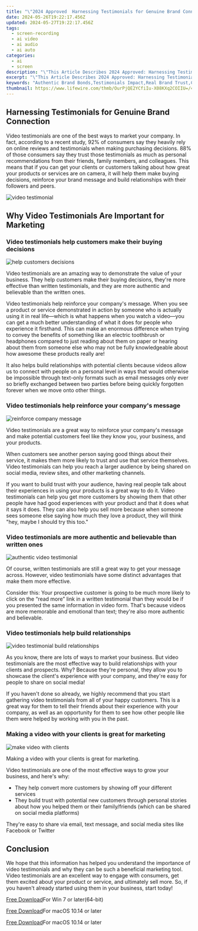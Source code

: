 ```yaml
---
title: "\"2024 Approved  Harnessing Testimonials for Genuine Brand Connection\""
date: 2024-05-26T19:22:17.456Z
updated: 2024-05-27T19:22:17.456Z
tags: 
  - screen-recording
  - ai video
  - ai audio
  - ai auto
categories: 
  - ai
  - screen
description: "\"This Article Describes 2024 Approved: Harnessing Testimonials for Genuine Brand Connection\""
excerpt: "\"This Article Describes 2024 Approved: Harnessing Testimonials for Genuine Brand Connection\""
keywords: "Authentic Brand Bonds,Testimonials Impact,Real Brand Trust,Customer Endorsements,True Brand Loyalty,Personalized Branding,Credible Brand Appeal"
thumbnail: https://www.lifewire.com/thmb/OurPjQE2YCfiIu-X08KXq2COIIU=/400x300/filters:no_upscale():max_bytes(150000):strip_icc()/Apple-Self-Service-Repair-iPhone-6617e65293a04de7916169bea41d286f.jpg
---
```


## Harnessing Testimonials for Genuine Brand Connection

Video testimonials are one of the best ways to market your company. In fact, according to a recent study, 92% of consumers say they heavily rely on online reviews and testimonials when making purchasing decisions. 88% of those consumers say they trust those testimonials as much as personal recommendations from their friends, family members, and colleagues. This means that if you can get your clients or customers talking about how great your products or services are on camera, it will help them make buying decisions, reinforce your brand message and build relationships with their followers and peers.

![video testimonial](https://images.wondershare.com/filmora/article-images/2022/07/video-testimonial.jpg)

## Why Video Testimonials Are Important for Marketing

### Video testimonials help customers make their buying decisions

![help customers decisions](https://images.wondershare.com/filmora/article-images/2022/07/help-customers-decisions.jpg)

Video testimonials are an amazing way to demonstrate the value of your business. They help customers make their buying decisions, they're more effective than written testimonials, and they are more authentic and believable than the written ones.

Video testimonials help reinforce your company's message. When you see a product or service demonstrated in action by someone who is actually using it in real life—which is what happens when you watch a video—you can get a much better understanding of what it does for people who experience it firsthand. This can make an enormous difference when trying to convey the benefits of something like an electric toothbrush or headphones compared to just reading about them on paper or hearing about them from someone else who may not be fully knowledgeable about how awesome these products really are!

It also helps build relationships with potential clients because videos allow us to connect with people on a personal level in ways that would otherwise be impossible through text-only formats such as email messages only ever so briefly exchanged between two parties before being quickly forgotten forever when we move onto other things.

### Video testimonials help reinforce your company's message

![reinforce company message](https://images.wondershare.com/filmora/article-images/2022/07/reinforce-company-message.jpg)

Video testimonials are a great way to reinforce your company's message and make potential customers feel like they know you, your business, and your products.

When customers see another person saying good things about their service, it makes them more likely to trust and use that service themselves. Video testimonials can help you reach a larger audience by being shared on social media, review sites, and other marketing channels.

If you want to build trust with your audience, having real people talk about their experiences in using your products is a great way to do it. Video testimonials can help you get more customers by showing them that other people have had good experiences with your product and that it does what it says it does. They can also help you sell more because when someone sees someone else saying how much they love a product, they will think "hey, maybe I should try this too."

### Video testimonials are more authentic and believable than written ones

![authentic video testimonial](https://images.wondershare.com/filmora/article-images/2022/07/authentic-video-testimonial.jpg)

Of course, written testimonials are still a great way to get your message across. However, video testimonials have some distinct advantages that make them more effective.

Consider this: Your prospective customer is going to be much more likely to click on the “read more” link in a written testimonial than they would be if you presented the same information in video form. That's because videos are more memorable and emotional than text; they're also more authentic and believable.

### Video testimonials help build relationships

![video testimonial build relationships](https://images.wondershare.com/filmora/article-images/2022/07/video-testimonial-build-relationships.jpg)

As you know, there are lots of ways to market your business. But video testimonials are the most effective way to build relationships with your clients and prospects. Why? Because they're personal, they allow you to showcase the client's experience with your company, and they're easy for people to share on social media!

If you haven't done so already, we highly recommend that you start gathering video testimonials from all of your happy customers. This is a great way for them to tell their friends about their experience with your company, as well as an opportunity for them to see how other people like them were helped by working with you in the past.

### Making a video with your clients is great for marketing

![make video with clients](https://images.wondershare.com/filmora/article-images/2022/07/make-video-with-clients.jpg)

Making a video with your clients is great for marketing.

Video testimonials are one of the most effective ways to grow your business, and here's why:

* They help convert more customers by showing off your different services
* They build trust with potential new customers through personal stories about how you helped them or their family/friends (which can be shared on social media platforms)

They're easy to share via email, text message, and social media sites like Facebook or Twitter

## Conclusion

We hope that this information has helped you understand the importance of video testimonials and why they can be such a beneficial marketing tool. Video testimonials are an excellent way to engage with consumers, get them excited about your product or service, and ultimately sell more. So, if you haven't already started using them in your business, start today!

[Free Download](https://tools.techidaily.com/wondershare/filmora/download/)For Win 7 or later(64-bit)

[Free Download](https://tools.techidaily.com/wondershare/filmora/download/)For macOS 10.14 or later

</article

[Free Download](https://tools.techidaily.com/wondershare/filmora/download/)For macOS 10.14 or later

<ins class="adsbygoogle"
     style="display:block"
     data-ad-format="autorelaxed"
     data-ad-client="ca-pub-7571918770474297"
     data-ad-slot="1223367746"></ins>

<ins class="adsbygoogle"
     style="display:block"
     data-ad-format="autorelaxed"
     data-ad-client="ca-pub-7571918770474297"
     data-ad-slot="1223367746"></ins>



<ins class="adsbygoogle"
     style="display:block"
     data-ad-client="ca-pub-7571918770474297"
     data-ad-slot="8358498916"
     data-ad-format="auto"
     data-full-width-responsive="true"></ins>




